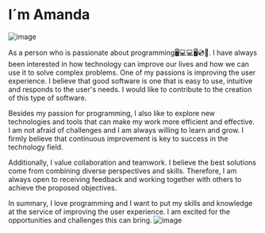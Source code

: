 <h1>I´m Amanda</h1>

![image](https://github.com/amanda1686/amanda1686/assets/80174591/b4d1a896-0275-48be-957b-765703a06ec3)

As a person who is passionate about programming🖥💻💻🖥💿💾.
I have always been interested in how technology can improve our lives and how we can use it to solve complex problems. One of my passions is improving the user experience. I believe that good software is one that is easy to use, intuitive and responds to the user's needs. I would like to contribute to the creation of this type of software.

Besides my passion for programming, I also like to explore new technologies and tools that can make my work more efficient and effective. I am not afraid of challenges and I am always willing to learn and grow. I firmly believe that continuous improvement is key to success in the technology field.

Additionally, I value collaboration and teamwork. I believe the best solutions come from combining diverse perspectives and skills. Therefore, I am always open to receiving feedback and working together with others to achieve the proposed objectives.

In summary, I love programming and I want to put my skills and knowledge at the service of improving the user experience. I am excited for the opportunities and challenges this can bring.
![image](https://github.com/amanda1686/amanda1686/assets/80174591/665057cd-a457-4b12-8290-3b27d6e32ede)
